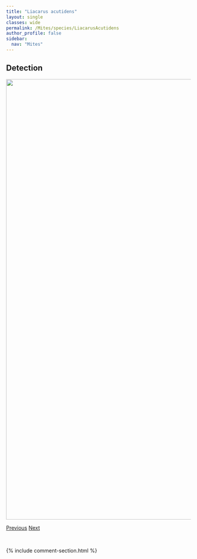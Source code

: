 ```yaml
---
title: "Liacarus acutidens"
layout: single
classes: wide
permalink: /Mites/species/LiacarusAcutidens
author_profile: false
sidebar:
  nav: "Mites"
---
```


<h2>Detection</h2>

<a href="https://drive.google.com/uc?export=view&id=1hURDrgl58rGmeDiIAjX25qUqRl-NMaNp">
<img src="https://drive.google.com/uc?export=view&id=1hURDrgl58rGmeDiIAjX25qUqRl-NMaNp" height = "1200" width = "800">
</a>


<a href="/DevelopmentWebsite/Mites/species/LepidozetesSp2LML" class="pagination--pager" title="Lepidozetes sp. 2 LML">Previous</a> <a href="/DevelopmentWebsite/Mites/species/LimnozetesCanadensissl" class="pagination--pager" title="Limnozetes canadensis s.l.">Next</a>

<p>&nbsp;</p>

{% include comment-section.html %}
